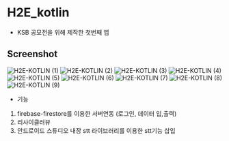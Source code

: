 # H2E_kotlin
- KSB 공모전을 위해 제작한 첫번째 앱

Screenshot
------

<div>

![H2E-KOTLIN (1)](https://user-images.githubusercontent.com/68096127/101733586-75f69600-3b02-11eb-997e-9029db231d62.png)
![H2E-KOTLIN (2)](https://user-images.githubusercontent.com/68096127/101733590-768f2c80-3b02-11eb-9288-35a727b702d4.png)
![H2E-KOTLIN (3)](https://user-images.githubusercontent.com/68096127/101733592-7727c300-3b02-11eb-8c90-1683671f44b2.png)
![H2E-KOTLIN (4)](https://user-images.githubusercontent.com/68096127/101733593-77c05980-3b02-11eb-8641-4ea87a844a19.png)
![H2E-KOTLIN (5)](https://user-images.githubusercontent.com/68096127/101733595-77c05980-3b02-11eb-878f-9030f1f90298.png)
![H2E-KOTLIN (6)](https://user-images.githubusercontent.com/68096127/101733597-7858f000-3b02-11eb-9cb7-c253dc3c439d.png)
![H2E-KOTLIN (7)](https://user-images.githubusercontent.com/68096127/101733599-7858f000-3b02-11eb-8434-bfd0e4f42ee3.png)
![H2E-KOTLIN (8)](https://user-images.githubusercontent.com/68096127/101733601-78f18680-3b02-11eb-827a-8214c37765a7.png)
![H2E-KOTLIN (9)](https://user-images.githubusercontent.com/68096127/101733602-78f18680-3b02-11eb-8f36-5bbeb4756bb9.png)
</div>

- 기능
1. firebase-firestore를 이용한 서버연동 (로그인, 데이터 입,출력)
2. 리사이클러뷰
3. 안드로이드 스튜디오 내장 stt 라이브러리를 이용한 stt기능 삽입


